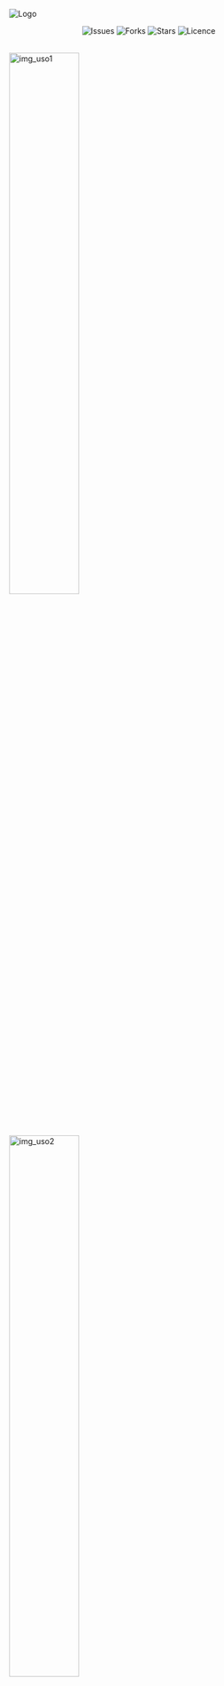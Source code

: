 ![Logo](/logoHex.png)

<p align="center">
<img src="https://img.shields.io/github/issues/llactalab/sisurbano" alt="Issues"></img>
<img src="https://img.shields.io/github/forks/llactalab/sisurbano" alt="Forks"></img>
<img src="https://img.shields.io/github/stars/llactalab/sisurbano" alt="Stars"></img>
<img src="https://img.shields.io/github/license/llactalab/sisurbano" alt="Licence"></img>
</p>

<br>
<img src="https://github.com/anahicalderon/sisurbano/blob/fbfdcdd48d0519ea9f562d8652eb8d0f24ecaa25/img_uso1.PNG?raw=true" alt="img_uso1" width=50%></img>
<img src="https://github.com/anahicalderon/sisurbano/blob/master/img_uso2.PNG?raw=true" alt="img_uso2" width=50%></img>

<br>
<br>
<br>

* [SISURBANO](#sisurbano)
* [Requisitos](#requisitos)
* [Instalación](#instalación)
* [Lista de indicadores](#lista-de-indicadores)
* [Contribuyendo](#🤝-contribuyendo)
* [Contactos](#contactos)
<br>
<br>
<br>


# SISURBANO - Evaluación de sustentabilidad en tejidos urbanos: Sistema de indicadores y herramienta de análisis espacial.

Esta herramienta basada en sistemas de información geográfica permite integrar datos urbanos desagregados en un sistema de indicadores para evaluar diferentes componentes de la sustentabilidad. La herramienta es open-source y puede ser utilizada de forma libre por investigadores, técnicos, estudiantes, planificadores y ciudadanía en general.

SISURBANO parte de la necesidad de conocer la forma urbana y su relación con la sustentabilidad como clave para comprender los retos actuales de nuestras ciudades. Así, luego del desarrollo de una batería de indicadores de sustentabilidad urbana, adaptada a la localidad de una ciudad andina intermedia, como es el caso de Cuenca, la investigación se enfoca en la creación y aplicación de una herramienta informática automatizada que permita medir los diferentes indicadores de sustentabilidad en los tejidos urbanos de Cuenca. Seguido, el proyecto explora la variabilidad de los valores de estos indicadores entre las diferentes tipologías de tejidos, con el fin de mostrar evidencia cuantitativa de la correlación entre sustentabilidad y morfología urbana. Los resultados permiten además una evaluación diferenciada de las condiciones de sustentabilidad presentes en cada tejido. Esto último posibilita la discusión de políticas públicas que mejoren la calidad de vida de los sectores menos beneficiados (sustentables).

# Requisitos 
- QGIS 3.10.2 o superior. [Sitio para descargar](https://www.qgis.org/es/site/forusers/download.html)

# Instalación
Descargue el complemento SISURBANO haciendo click [aquí](https://github.com/llactalab/sisurbano/raw/master/sisurbano.zip), luego agregue a sus complementos de QGIS. El complemento se agregará a la "Caja de herramientas de procesos". 

![Plugin](/pluginSisurbano.png)

Existe una diferencia importante entre QGIS en Windows y QGIS en Linux o Mac. Mientras que la versión de Windows instala su propio intérprete de Python, los de Linux y Mac dependen del Python del sistema operativo.

El plugin de SISUrbano utiliza una librería externa llamada ```pandas```, en caso de que exista un error en la instalación debido a esta librería, ```pandas``` se deberá instalar manualmente.

### Windows 
<!-- - pip install pandas. [Más información de como instalar pandas en Windows](https://stackoverflow.com/questions/42907331/how-to-install-pandas-from-pip-on-windows-cmd) -->
- Debería haber una instalación OSGeo4W Shell en su sistema Windows. Ejecútelo como administrador y use el paquete de instalación de pip. Si no tiene pip instalado, primero [descárguelo](https://bootstrap.pypa.io/get-pip.py). 
- Luego ejecute `python get-pip.py`. Ahora debería poder instalar y usar nuevas bibliotecas de Python de QGIS.
- ```pip install pandas```

### Ubuntu 
- Abra la consola de comandos y escriba ```pip install pandas```.

# Lista de indicadores
- Ambiente construido
    + A01 Densidad neta de habitantes
    + A02 Densidad neta de viviendas
    + A03 Compacidad absoluta
    + A04 Eficiencia en el uso del territorio
    + A05 Área de predios vacíos
    + A06 Proporción de la calle
    + A07 Proximidad a servicios urbanos básicos
    + A08 Proximidad al espacio público abierto
    + A08 Proximidad al espacio público abierto
    + A09 Cobertura de actividades comerciales cotinianas
    + A10 Relación entre actividad y residencia
    + A11 Complejidad urbana
    + A12 Densidad de intersecciones peatonales
    + A13 Sinergia
- Ambiente biofísico
    + B01 Calidad del aire
    + B02 Luminación nocturna del viario público
    + B03 Confort acústico
    + B04 Proximidad al espacio verde público más cercano
    + B05 Superficie verde por habitante
    + B06 Superficie de área agrícola/huertos
    + B07 Permeabilidad del suelo
- Movilidad urbana
    + C01 Reparto del viario público peatonal
    + C03 Vías públicas por habitante'
    + C04 Proximidad a redes de transporte alternativo
    + C05 Espacio público ocupado por vehículos parqueados
    + C09 Consumo de energía eléctrica en la vivienda
    + C13 Cobertura del sistema de servicio de alcantarillado
- Dinámicas socio-espaciales
    + D01 Viviendas con cobertura total de servicios básicos
    + D02 Viviendas con carencias constructivas
    + D03 Viviendas emplazadas en zonas vulnerables y de riesgo
    + D04 Espacios públicos abiertos que necesitan mejoras
    + D05 Acceso a internet
    + D06 Uso del tiempo
    + D07 Indice de calidad de vida
    + D08 Cercanía y asequibilidad a alimentos
    + D09 Robos por número de habitantes
    + D10 Seguridad de tenencia de la vivienda
    + D11 Tasa de desempleo
    + D12 Mujeres en la fuerza de trabajo remunerado
    + D13 Población activa con estudios universitarios
    + D14 Estabilidad de la comunidad
    + D15 Percepción de inseguridad
    + D16 Índice de envejecimiento
    + D17 Segregación Espacial


# 🤝 Contribuyendo

Como la mayoría de los proyectos que trabajan con datos abiertos y software libre, la retroalimentación de los usuarios es una herramienta fundamental para la mejora de los datos y su tratamiento, por lo que agradecemos e incentivamos la recepción de ideas, sugerencias o correcciones. Puedes escribirnos a llactalab@ucuenca.edu.ec en caso que te interese colaborar de otra forma.

<br>


# Contactos

LlactaLAB – Ciudades Sustentables es un Grupo de Investigación de la Universidad de Cuenca, parte del Departamento Interdisciplinario de Espacio y Población.

llactalab@ucuenca.edu.ec


